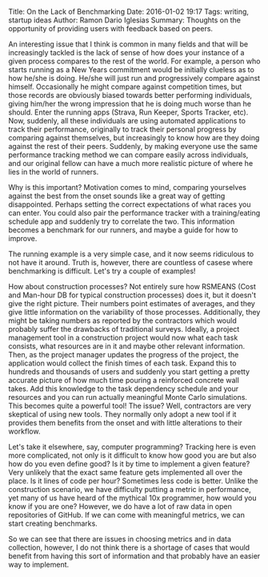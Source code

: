 Title: On the Lack of Benchmarking
Date: 2016-01-02 19:17
Tags: writing, startup ideas
Author: Ramon Dario Iglesias
Summary: Thoughts on the opportunity of providing users with feedback based on peers.


An interesting issue that I think is common in many fields and that will be increasingly tackled is the lack of sense of how does your instance of a given process compares to the rest of the world. For example, a person who starts running as a New Years commitment would be initially clueless as to how he/she is doing. He/she will just run and progressively compare against himself. Occasionally he might compare against competition times, but those records are obviously biased towards better performing individuals, giving him/her the wrong impression that he is doing much worse than he should. Enter the running apps (Strava, Run Keeper, Sports Tracker, etc). Now, suddenly, all these individuals are using automated applications to track their performance, originally to track their personal progress by comparing against themselves, but increasingly to know how are they doing against the rest of their peers. Suddenly, by making everyone use the same performance tracking method we can compare easily across individuals, and our original fellow can have a much more realistic picture of where he lies in the world of runners. 

Why is this important? Motivation comes to mind, comparing yourselves against the best from the onset sounds like a great way of getting disappointed. Perhaps setting the correct expectations of what races you can enter. You could also pair the performance tracker with a training/eating schedule app and suddenly try to correlate the two. This information becomes a benchmark for our runners, and maybe a guide for how to improve.

The running example is a very simple case, and it now seems ridiculous to not have it around. Truth is, however, there are countless of casese where benchmarking is difficult. Let's try a couple of examples! 

How about construction processes? Not entirely sure how RSMEANS (Cost and Man-hour DB for typical construction processes) does it, but it doesn't give the right picture. Their numbers point estimates of averages, and they give little information on the variability of those processes. Additionally, they might be taking numbers as reported by the contractors which would probably suffer the drawbacks of traditional surveys. Ideally, a project management tool in a construction project would now what each task consists, what resources are in it and maybe other relevant information. Then, as the project manager updates the progress of the project, the application would collect the finish times of each task. Expand this to hundreds and thousands of users and suddenly you start getting a pretty accurate picture of how much time pouring a reinforced concrete wall takes. Add this knowledge to the task dependency schedule and your resources and you can run actually meaningful Monte Carlo simulations. This becomes quite a powerful tool! The issue? Well, contractors are very skeptical of using new tools. They normally only adopt a new tool if it provides them benefits from the onset and with little alterations to their workflow.

Let's take it elsewhere, say, computer programming? Tracking here is even more complicated, not only is it difficult to know how good you are but also how do you even define good? Is it by time to implement a given feature? Very unlikely that the exact same feature gets implemented all over the place. Is it lines of code per hour? Sometimes less code is better. Unlike the construction scenario, we have difficulty putting a metric in performance, yet many of us have heard of the mythical 10x programmer, how would you know if you are one? However, we do have a lot of raw data in open repositories of GitHub. If we can come with meaningful metrics, we can start creating benchmarks. 

So we can see that there are issues in choosing metrics and in data collection, however, I do not think there is a shortage of cases that would benefit from having this sort of information and that probably have an easier way to implement.
